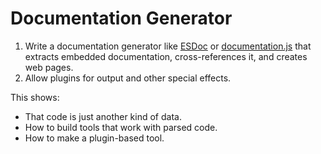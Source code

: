 # Documentation Generator

1.  Write a documentation generator like [ESDoc](https://esdoc.org/) or [documentation.js](http://documentation.js.org/)
    that extracts embedded documentation, cross-references it, and creates web pages.
2.  Allow plugins for output and other special effects.

This shows:

-   That code is just another kind of data.
-   How to build tools that work with parsed code.
-   How to make a plugin-based tool.
